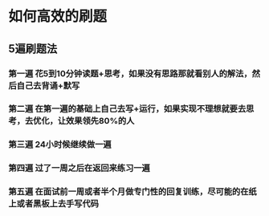 # 如何高效的刷题
## 5遍刷题法
### 第一遍 花5到10分钟读题+思考，如果没有思路那就看别人的解法，然后自己去背诵+默写
### 第二遍 在第一遍的基础上自己去写+运行，如果实现不理想就要去思考，去优化，让效果领先80%的人
### 第三遍 24小时候继续做一遍
### 第四遍 过了一周之后在返回来练习一遍
### 第五遍 在面试前一周或者半个月做专门性的回复训练，尽可能的在纸上或者黑板上去手写代码
